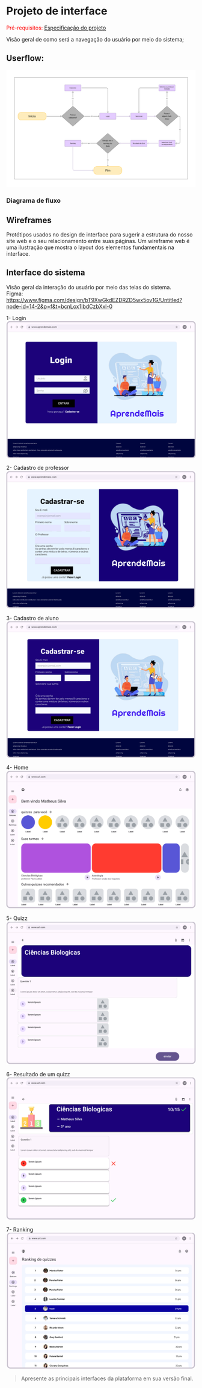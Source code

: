
# Projeto de interface

<span style="color:red">Pré-requisitos: <a href="02-Especificacao.md"> Especificação do projeto</a></span>

Visão geral de como será a navegação do usuário por meio do sistema;

## Userflow:
 
![alt text](images/user-flow.jpg)

### Diagrama de fluxo


## Wireframes

Protótipos usados no design de interface para sugerir a estrutura do nosso site web e o seu relacionamento entre suas páginas. Um wireframe web é uma ilustração que mostra o layout dos elementos fundamentais na interface.


## Interface do sistema

Visão geral da interação do usuário por meio das telas do sistema.  
Figma: https://www.figma.com/design/bT9XwGkdEZDRZD5wx5ov1G/Untitled?node-id=14-2&p=f&t=bcnLox1IbdCzbXxl-0 

1- Login
![alt text](images/login.png)

2- Cadastro de professor
![alt text](images/cadastro-professor.png)

3- Cadastro de aluno
![alt text](images/cadastro-aluno.png)

4- Home
![alt text](images/home.png)

5- Quizz
![alt text](images/quizz.png)

6- Resultado de um quizz
![alt text](images/resultados-quizz.png)

7- Ranking
![alt text](images/ranking.png)

> Apresente as principais interfaces da plataforma em sua versão final.
